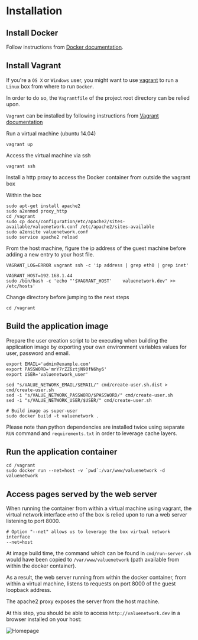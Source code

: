 # Installation

## Install Docker

Follow instructions from [Docker documentation](https://docs.docker.com/installation/).

## Install Vagrant

If you're a `OS X` or `Windows` user, you might want to use [vagrant](https://www.vagrantup.com/) to run a `Linux` box 
from where to run `Docker`.

In order to do so, the `Vagrantfile` of the project root directory can be relied upon.

`Vagrant` can be installed by following instructions from [Vagrant documentation](https://www.vagrantup.com/downloads.html)

Run a virtual machine (ubuntu 14.04)

```
vagrant up
```

Access the virtual machine via ssh

```
vagrant ssh
```

Install a http proxy to access the Docker container from outside the vagrant box

Within the box

```
sudo apt-get install apache2
sudo a2enmod proxy_http
cd /vagrant
sudo cp docs/configuration/etc/apache2/sites-available/valuenetwork.conf /etc/apache2/sites-available
sudo a2ensite valuenetwork.conf
sudo service apache2 reload
```

From the host machine, figure the ip address of the guest machine before adding a new entry to your host file.

```
VAGRANT_LOG=ERROR vagrant ssh -c 'ip address | grep eth0 | grep inet'
```

```
VAGRANT_HOST=192.168.1.44
sudo /bin/bash -c 'echo "'$VAGRANT_HOST'    valuenetwork.dev" >> /etc/hosts'
```

Change directory before jumping to the next steps

```
cd /vagrant
```

## Build the application image

Prepare the user creation script to be executing when building the application image
by exporting your own environment variables values for user, password and email.

```
export EMAIL='admin@example.com'
export PASSWORD='mrY7rZZ6ztjN90fN6hy6'
export USER='valuenetwork_user'

sed "s/VALUE_NETWORK_EMAIL/$EMAIL/" cmd/create-user.sh.dist > cmd/create-user.sh
sed -i "s/VALUE_NETWORK_PASSWORD/$PASSWORD/" cmd/create-user.sh
sed -i "s/VALUE_NETWORK_USER/$USER/" cmd/create-user.sh
```

```
# Build image as super-user
sudo docker build -t valuenetwork .
```

Please note than python dependencies are installed twice using separate `RUN` command 
and `requirements.txt` in order to leverage cache layers.

## Run the application container

```
cd /vagrant
sudo docker run --net=host -v `pwd`:/var/www/valuenetwork -d valuenetwork
```

## Access pages served by the web server

When running the container from within a virtual machine using vagrant,
the virtual network interface `eth0` of the box is relied upon to run a web server listening to port 8000.

```
# Option "--net" allows us to leverage the box virtual network interface
--net=host
```

At image build time, the command which can be found in `cmd/run-server.sh` 
would have been copied to `/var/www/valuenetwork` (path available from within the docker container).

As a result, the web server running from within the docker container, from within a virtual machine, 
listens to requests on port 8000 of the guest loopback address.

The apache2 proxy exposes the server from the host machine.

At this step, you should be able to access `http://valuenetwork.dev` in a browser installed on your host:

![Homepage](docs/images/homepage.png)
